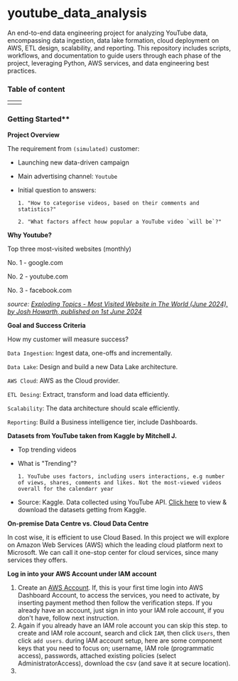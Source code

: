 # youtube_data_analysis
An end-to-end data engineering project for analyzing YouTube data, encompassing data ingestion, data lake formation, cloud deployment on AWS, ETL design, scalability, and reporting. This repository includes scripts, workflows, and documentation to guide users through each phase of the project, leveraging Python, AWS services, and data engineering best practices.

### Table of content
|||
|:-:|:-:|
|||

### Getting Started**

**Project Overview**

The requirement from `(simulated)` customer:
- Launching new data-driven campaign
- Main advertising channel: `Youtube`
- Initial question to answers:

      1. "How to categorise videos, based on their comments and statistics?"
  
      2. "What factors affect houw popular a YouTube video `will be`?"
  
**Why Youtube?**

Top three most-visited websites (monthly)

No. 1 - google.com

No. 2 - youtube.com

No. 3 - facebook.com

*source: [Exploding Topics - Most Visited Website in The World (June 2024), by Josh Howarth, published on 1st June 2024](https://explodingtopics.com/blog/most-visited-websites)*

**Goal and Success Criteria**

How my customer will measure success?

`Data Ingestion`: Ingest data, one-offs and incrementally.

`Data Lake`: Design and build a new Data Lake architecture.

`AWS Cloud`: AWS as the Cloud provider.

`ETL Desing`: Extract, transform and load data efficiently.

`Scalability`: The data architecture should scale efficiently.

`Reporting`: Build a Business intelligence tier, include Dashboards.

<!-- 
Note for myself by doing this project
- To build a data lake from scratch in Amazon S3: Joining semi-structure and structure data.
- Lake House architecture design: Best practices > cost and performance.
- Data Lake vs. Data Warehouse.
- Data Lake design in layers, partitioned for cost performance: e.g landing, cleansed as SSOT, reporting for BI users. And, WORM model/write Once Read Many.
- AWS Data Catalogue.
- ETL in AWS Glue Spark jobs: Amazon Sagemaker Jupyter Notebooks.
- Amazon SNS for alerting.
- SQL using Amazon Athena and Spark SQL: i.e impact of querying the optimized data layers.
- Ingest changes incrementally and schema evolution.
- BI Dashboards in Amazon QuickSight.
  
**What is Big Data**
- massive data sets, with varied and complex structure
- with the difficulties of storing and analysing
- visualizing for further processes or results

**Timely decision require new data in minutes**
Data loses value quickly over time, below is the data being valued into decision-making:
-------Time-critical decisions-------
Real-time: Preventive/Predictive
Seconds: Actionable
-------Traditional "batch" business intelligence-------
Minutes ~ Hour: Reactive
Days ~ Month: Historical
-->

**Datasets from YouTube taken from Kaggle by Mitchell J.**
- Top trending videos
- What is "Trending"?

      1. YouTube uses factors, including users interactions, e.g number of views, shares, comments and likes. Not the most-viewed videos overall for the calendarr year

- Source: Kaggle. Data collected using YouTube API. [Click here](https://www.youtube.com/redirect?event=video_description&redir_token=QUFFLUhqbEhQUy01eWpUSnRpVTRMVkl6Y09RcGkxVEljd3xBQ3Jtc0ttZUZ4a0xaZ0NkVjJtOGpFWHVlRDVjS1d1NDJUaFpaVnQwUGlSemdieW84N29vZUdlT25FOWhpZ0hLbjMwSE10SnF6M3JvbHZ2TkNZM1h0ZHFPdWQ0eVdneXUtM0lKbm4tMERlWGh5NVNfZWlGT1Uxdw&q=https%3A%2F%2Fwww.kaggle.com%2Fdatasnaek%2Fyoutube-new&v=yZKJFKu49Dk) to view & download the datasets getting from Kaggle.

**On-premise Data Centre vs. Cloud Data Centre**

In cost wise, it is efficient to use Cloud Based. In this project we will explore on Amazon Web Services (AWS) which the leading cloud platform next to Microsoft. We can call it one-stop center for cloud services, since many services they offers.

**Log in into your AWS Account under IAM account**
1. Create an [AWS Account](https://portal.aws.amazon.com/billing/signup#/start/email). If, this is your first time login into AWS Dashboard Account, to access the services, you need to activate, by inserting payment method then follow the verification steps. If you already have an account, just sign in into your IAM role account, if you don't have, follow next instruction.
2. Again if you already have an IAM role account you can skip this step. to create and IAM role account, search and click `IAM`, then click  `Users`, then click `add users`. during IAM account setup, here are some component keys that you need to focus on; username, IAM role (programmatic access), passwords, attached existing policies (select AdministratorAccess), download the csv (and save it at secure location).
3. 


























